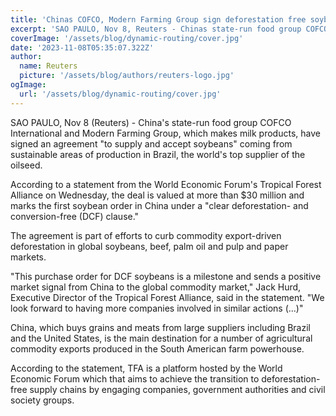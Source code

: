 ```yaml
---
title: 'Chinas COFCO, Modern Farming Group sign deforestation free soybean deal'
excerpt: 'SAO PAULO, Nov 8, Reuters - Chinas state-run food group COFCO International and Modern Farming Group, have signed an agreement to supply and accept soybeans.'
coverImage: '/assets/blog/dynamic-routing/cover.jpg'
date: '2023-11-08T05:35:07.322Z'
author:
  name: Reuters
  picture: '/assets/blog/authors/reuters-logo.jpg'
ogImage:
  url: '/assets/blog/dynamic-routing/cover.jpg'
---
```


SAO PAULO, Nov 8 (Reuters) - China's state-run food group COFCO International and Modern Farming Group, which makes milk products, have signed an agreement "to supply and accept soybeans" coming from sustainable areas of production in Brazil, the world's top supplier of the oilseed.

According to a statement from the World Economic Forum's Tropical Forest Alliance on Wednesday, the deal is valued at more than $30 million and marks the first soybean order in China under a "clear deforestation- and conversion-free (DCF) clause."

The agreement is part of efforts to curb commodity export-driven deforestation in global soybeans, beef, palm oil and pulp and paper markets.

"This purchase order for DCF soybeans is a milestone and sends a positive market signal from China to the global commodity market," Jack Hurd, Executive Director of the Tropical Forest Alliance, said in the statement. "We look forward to having more companies involved in similar actions (...)"

China, which buys grains and meats from large suppliers including Brazil and the United States, is the main destination for a number of agricultural commodity exports produced in the South American farm powerhouse.

According to the statement, TFA is a platform hosted by the World Economic Forum which that aims to achieve the transition to deforestation-free supply chains by engaging companies, government authorities and civil society groups.
